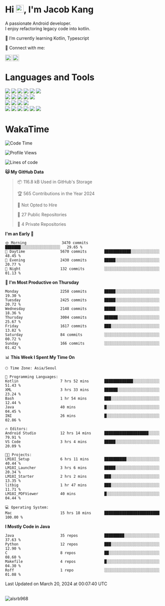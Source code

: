 # Hi <img src="https://media.giphy.com/media/hvRJCLFzcasrR4ia7z/giphy.gif" width="25px">, I'm Jacob Kang
A passionate Android developer.
</br>
I enjoy refactoring legacy code into kotlin.

🌱 I’m currently learning Kotlin, Typescript

🤝 Connect with me:

<a href="https://www.linkedin.com/in/minkyu-kang-b7477b1b2/"><img align="left" src="https://raw.githubusercontent.com/yushi1007/yushi1007/main/images/linkedin.svg" alt="Minkyu Kang | LinkedIn" width="21px"/></a>
<a href="https://www.instagram.com/_jacob_kang/"><img align="left" src="https://raw.githubusercontent.com/yushi1007/yushi1007/main/images/instagram.svg" alt="Jacob Kang | Instagram" width="21px"/></a>

</br>

# Languages and Tools

<div align="left">
<img src="https://img.shields.io/badge/java-007396?logo=java&logoColor=white"/>
<img src="https://img.shields.io/badge/kotlin-7F52FF?logo=kotlin&logoColor=white"/>
<img src="https://img.shields.io/badge/python-3776AB?logo=python&logoColor=white"/>
<img src="https://img.shields.io/badge/bash shell-4EAA25?logo=gnubash&logoColor=white"/>
<img src="https://img.shields.io/badge/c-A8B9CC?logo=c&logoColor=white"/>
<img src="https://img.shields.io/badge/c++-00599C?logo=c%2b%2b&logoColor=white"/>
</div>
<div align="left">
<img src="https://img.shields.io/badge/git-F05032?logo=git&logoColor=white"/>
<img src="https://img.shields.io/badge/github-181717?logo=github&logoColor=white"/>
<img src="https://img.shields.io/badge/mysql-4479A1?logo=mysql&logoColor=white"/>
<img src="https://img.shields.io/badge/sqlite-003B57?logo=sqlite&logoColor=white"/>
<img src="https://img.shields.io/badge/amazon AWS-232F3E?logo=amazonaws&logoColor=white"/>
</div>
<div align="left">
<img src="https://img.shields.io/badge/android-3DDC84?logo=android&logoColor=white"/>
<img src="https://img.shields.io/badge/linux-FCC624?logo=linux&logoColor=white"/>
<img src="https://img.shields.io/badge/flask-000000?logo=flask&logoColor=white"/>
<img src="https://img.shields.io/badge/arduino-00979D?logo=arduino&logoColor=white"/>
</div>
<div align="left">
<img src="https://img.shields.io/badge/slack-4A154B?logo=slack&logoColor=white"/>
<img src="https://img.shields.io/badge/notion-000000?logo=notion&logoColor=white"/>
<img src="https://img.shields.io/badge/jira-0052CC?logo=jira&logoColor=white"/>
<img src="https://img.shields.io/badge/postman-FF6C37?logo=postman&logoColor=white"/>
<img src="https://img.shields.io/badge/intellij-000000?logo=intellijidea&logoColor=white"/>
<img src="https://img.shields.io/badge/pycharm-000000?logo=pycharm&logoColor=white"/>
</div>

# WakaTime

<!--START_SECTION:waka-->
![Code Time](http://img.shields.io/badge/Code%20Time-3%2C609%20hrs%2029%20mins-blue)

![Profile Views](http://img.shields.io/badge/Profile%20Views-0-blue)

![Lines of code](https://img.shields.io/badge/From%20Hello%20World%20I%27ve%20Written-8.0%20million%20lines%20of%20code-blue)

**🐱 My GitHub Data** 

> 📦 116.8 kB Used in GitHub's Storage 
 > 
> 🏆 565 Contributions in the Year 2024
 > 
> 🚫 Not Opted to Hire
 > 
> 📜 27 Public Repositories 
 > 
> 🔑 4 Private Repositories 
 > 
**I'm an Early 🐤** 

```text
🌞 Morning                3470 commits        ███████░░░░░░░░░░░░░░░░░░   29.65 % 
🌆 Daytime                5670 commits        ████████████░░░░░░░░░░░░░   48.45 % 
🌃 Evening                2430 commits        █████░░░░░░░░░░░░░░░░░░░░   20.77 % 
🌙 Night                  132 commits         ░░░░░░░░░░░░░░░░░░░░░░░░░   01.13 % 
```
📅 **I'm Most Productive on Thursday** 

```text
Monday                   2258 commits        █████░░░░░░░░░░░░░░░░░░░░   19.30 % 
Tuesday                  2425 commits        █████░░░░░░░░░░░░░░░░░░░░   20.72 % 
Wednesday                2148 commits        █████░░░░░░░░░░░░░░░░░░░░   18.36 % 
Thursday                 3004 commits        ██████░░░░░░░░░░░░░░░░░░░   25.67 % 
Friday                   1617 commits        ███░░░░░░░░░░░░░░░░░░░░░░   13.82 % 
Saturday                 84 commits          ░░░░░░░░░░░░░░░░░░░░░░░░░   00.72 % 
Sunday                   166 commits         ░░░░░░░░░░░░░░░░░░░░░░░░░   01.42 % 
```


📊 **This Week I Spent My Time On** 

```text
🕑︎ Time Zone: Asia/Seoul

💬 Programming Languages: 
Kotlin                   7 hrs 52 mins       █████████████░░░░░░░░░░░░   51.43 % 
XML                      3 hrs 33 mins       ██████░░░░░░░░░░░░░░░░░░░   23.24 % 
Bash                     1 hr 54 mins        ███░░░░░░░░░░░░░░░░░░░░░░   12.44 % 
Java                     40 mins             █░░░░░░░░░░░░░░░░░░░░░░░░   04.45 % 
INI                      26 mins             █░░░░░░░░░░░░░░░░░░░░░░░░   02.86 % 

🔥 Editors: 
Android Studio           12 hrs 14 mins      ████████████████████░░░░░   79.91 % 
VS Code                  3 hrs 4 mins        █████░░░░░░░░░░░░░░░░░░░░   20.09 % 

🐱‍💻 Projects: 
LM18I_Setup              6 hrs 11 mins       ██████████░░░░░░░░░░░░░░░   40.44 % 
LM18I_Launcher           3 hrs 6 mins        █████░░░░░░░░░░░░░░░░░░░░   20.34 % 
LM18I_Starter            2 hrs 2 mins        ███░░░░░░░░░░░░░░░░░░░░░░   13.35 % 
litbig                   1 hr 47 mins        ███░░░░░░░░░░░░░░░░░░░░░░   11.71 % 
LM18I_PDFViewer          40 mins             █░░░░░░░░░░░░░░░░░░░░░░░░   04.44 % 

💻 Operating System: 
Mac                      15 hrs 18 mins      █████████████████████████   100.00 % 
```

**I Mostly Code in Java** 

```text
Java                     35 repos            █████████░░░░░░░░░░░░░░░░   37.63 % 
Python                   12 repos            ███░░░░░░░░░░░░░░░░░░░░░░   12.90 % 
C                        8 repos             ██░░░░░░░░░░░░░░░░░░░░░░░   08.60 % 
Makefile                 4 repos             █░░░░░░░░░░░░░░░░░░░░░░░░   04.30 % 
Roff                     1 repo              ░░░░░░░░░░░░░░░░░░░░░░░░░   01.08 % 
```




 Last Updated on March 20, 2024 at 00:07:40 UTC
<!--END_SECTION:waka-->

</br>

<div align="left">
<img align="left" src="https://github-readme-stats.vercel.app/api/top-langs?username=alsrb968&show_icons=true&locale=en&layout=compact&theme=dark" alt="alsrb968" />
</div>
